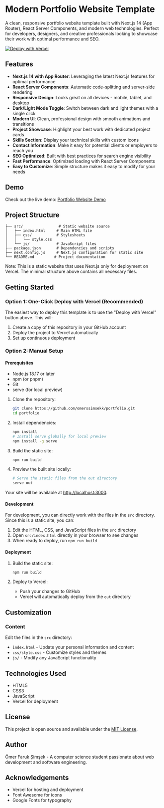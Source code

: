 # Modern Portfolio Website Template

A clean, responsive portfolio website template built with Next.js 14 (App Router), React Server Components, and modern web technologies. Perfect for developers, designers, and creative professionals looking to showcase their work with optimal performance and SEO.

[![Deploy with Vercel](https://vercel.com/button)](https://vercel.com/new/clone?repository-url=https%3A%2F%2Fgithub.com%2Fomerssimsekk%2Fportfolio)

## Features

- **Next.js 14 with App Router**: Leveraging the latest Next.js features for optimal performance
- **React Server Components**: Automatic code-splitting and server-side rendering
- **Responsive Design**: Looks great on all devices - mobile, tablet, and desktop
- **Dark/Light Mode Toggle**: Switch between dark and light themes with a single click
- **Modern UI**: Clean, professional design with smooth animations and transitions
- **Project Showcase**: Highlight your best work with dedicated project cards
- **Skills Section**: Display your technical skills with custom icons
- **Contact Information**: Make it easy for potential clients or employers to reach you
- **SEO Optimized**: Built with best practices for search engine visibility
- **Fast Performance**: Optimized loading with React Server Components
- **Easy to Customize**: Simple structure makes it easy to modify for your needs

## Demo

Check out the live demo: [Portfolio Website Demo](https://omerssimsekk.github.io/portfolio/)

## Project Structure

```
├── src/                # Static website source
│   ├── index.html     # Main HTML file
│   ├── css/           # Stylesheets
│   │   └── style.css
│   └── js/            # JavaScript files
├── package.json       # Dependencies and scripts
├── next.config.js     # Next.js configuration for static site
└── README.md         # Project documentation
```

Note: This is a static website that uses Next.js only for deployment on Vercel. The minimal structure above contains all necessary files.

## Getting Started

### Option 1: One-Click Deploy with Vercel (Recommended)

The easiest way to deploy this template is to use the "Deploy with Vercel" button above. This will:
1. Create a copy of this repository in your GitHub account
2. Deploy the project to Vercel automatically
3. Set up continuous deployment

### Option 2: Manual Setup

#### Prerequisites
- Node.js 18.17 or later
- npm (or pnpm)
- Git
- serve (for local preview)

1. Clone the repository:
   ```bash
   git clone https://github.com/omerssimsekk/portfolio.git
   cd portfolio
   ```

2. Install dependencies:
   ```bash
   npm install
   # Install serve globally for local preview
   npm install -g serve
   ```

3. Build the static site:
   ```bash
   npm run build
   ```

4. Preview the built site locally:
   ```bash
   # Serve the static files from the out directory
   serve out
   ```

Your site will be available at [http://localhost:3000](http://localhost:3000).

#### Development

For development, you can directly work with the files in the `src` directory. Since this is a static site, you can:
1. Edit the HTML, CSS, and JavaScript files in the `src` directory
2. Open `src/index.html` directly in your browser to see changes
3. When ready to deploy, run `npm run build`

#### Deployment

1. Build the static site:
   ```bash
   npm run build
   ```

2. Deploy to Vercel:
   - Push your changes to GitHub
   - Vercel will automatically deploy from the `out` directory

## Customization

### Content

Edit the files in the `src` directory:
- `index.html` - Update your personal information and content
- `css/style.css` - Customize styles and themes
- `js/` - Modify any JavaScript functionality

## Technologies Used

- HTML5
- CSS3
- JavaScript
- Vercel for deployment

## License

This project is open source and available under the [MIT License](LICENSE).

## Author

Ömer Faruk Şimşek - A computer science student passionate about web development and software engineering.

## Acknowledgements

- Vercel for hosting and deployment
- Font Awesome for icons
- Google Fonts for typography